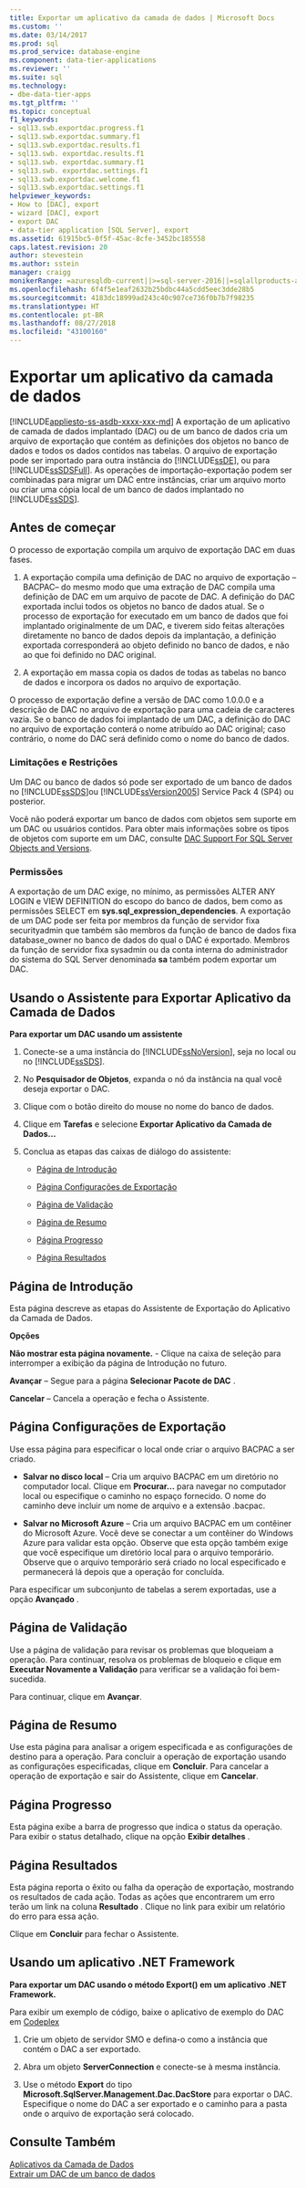 ```yaml
---
title: Exportar um aplicativo da camada de dados | Microsoft Docs
ms.custom: ''
ms.date: 03/14/2017
ms.prod: sql
ms.prod_service: database-engine
ms.component: data-tier-applications
ms.reviewer: ''
ms.suite: sql
ms.technology:
- dbe-data-tier-apps
ms.tgt_pltfrm: ''
ms.topic: conceptual
f1_keywords:
- sql13.swb.exportdac.progress.f1
- sql13.swb.exportdac.summary.f1
- sql13.swb.exportdac.results.f1
- sql13.swb. exportdac.results.f1
- sql13.swb. exportdac.summary.f1
- sql13.swb. exportdac.settings.f1
- sql13.swb.exportdac.welcome.f1
- sql13.swb.exportdac.settings.f1
helpviewer_keywords:
- How to [DAC], export
- wizard [DAC], export
- export DAC
- data-tier application [SQL Server], export
ms.assetid: 61915bc5-0f5f-45ac-8cfe-3452bc185558
caps.latest.revision: 20
author: stevestein
ms.author: sstein
manager: craigg
monikerRange: =azuresqldb-current||>=sql-server-2016||=sqlallproducts-allversions||>=sql-server-linux-2017||=azuresqldb-mi-current
ms.openlocfilehash: 6f4f5e1eaf2632b25bdbc44a5cdd5eec3dde28b5
ms.sourcegitcommit: 4183dc18999ad243c40c907ce736f0b7b7f98235
ms.translationtype: HT
ms.contentlocale: pt-BR
ms.lasthandoff: 08/27/2018
ms.locfileid: "43100160"
---
```

# <a name="export-a-data-tier-application"></a>Exportar um aplicativo da camada de dados
[!INCLUDE[appliesto-ss-asdb-xxxx-xxx-md](../../includes/appliesto-ss-asdb-xxxx-xxx-md.md)]
  A exportação de um aplicativo de camada de dados implantado (DAC) ou de um banco de dados cria um arquivo de exportação que contém as definições dos objetos no banco de dados e todos os dados contidos nas tabelas. O arquivo de exportação pode ser importado para outra instância do [!INCLUDE[ssDE](../../includes/ssde-md.md)], ou para [!INCLUDE[ssSDSFull](../../includes/sssdsfull-md.md)]. As operações de importação-exportação podem ser combinadas para migrar um DAC entre instâncias, criar um arquivo morto ou criar uma cópia local de um banco de dados implantado no [!INCLUDE[ssSDS](../../includes/sssds-md.md)].  
  
## <a name="before-you-begin"></a>Antes de começar  
 O processo de exportação compila um arquivo de exportação DAC em duas fases.  
  
1.  A exportação compila uma definição de DAC no arquivo de exportação – BACPAC– do mesmo modo que uma extração de DAC compila uma definição de DAC em um arquivo de pacote de DAC. A definição do DAC exportada inclui todos os objetos no banco de dados atual. Se o processo de exportação for executado em um banco de dados que foi implantado originalmente de um DAC, e tiverem sido feitas alterações diretamente no banco de dados depois da implantação, a definição exportada corresponderá ao objeto definido no banco de dados, e não ao que foi definido no DAC original.  
  
2.  A exportação em massa copia os dados de todas as tabelas no banco de dados e incorpora os dados no arquivo de exportação.  
  
 O processo de exportação define a versão de DAC como 1.0.0.0 e a descrição de DAC no arquivo de exportação para uma cadeia de caracteres vazia. Se o banco de dados foi implantado de um DAC, a definição do DAC no arquivo de exportação conterá o nome atribuído ao DAC original; caso contrário, o nome do DAC será definido como o nome do banco de dados.  
  

###  <a name="LimitationsRestrictions"></a> Limitações e Restrições  
 Um DAC ou banco de dados só pode ser exportado de um banco de dados no [!INCLUDE[ssSDS](../../includes/sssds-md.md)]ou [!INCLUDE[ssVersion2005](../../includes/ssversion2005-md.md)] Service Pack 4 (SP4) ou posterior.  
  
 Você não poderá exportar um banco de dados com objetos sem suporte em um DAC ou usuários contidos. Para obter mais informações sobre os tipos de objetos com suporte em um DAC, consulte [DAC Support For SQL Server Objects and Versions](../../relational-databases/data-tier-applications/dac-support-for-sql-server-objects-and-versions.md).  
  
###  <a name="Permissions"></a> Permissões  
 A exportação de um DAC exige, no mínimo, as permissões ALTER ANY LOGIN e VIEW DEFINITION do escopo do banco de dados, bem como as permissões SELECT em **sys.sql_expression_dependencies**. A exportação de um DAC pode ser feita por membros da função de servidor fixa securityadmin que também são membros da função de banco de dados fixa database_owner no banco de dados do qual o DAC é exportado. Membros da função de servidor fixa sysadmin ou da conta interna do administrador do sistema do SQL Server denominada **sa** também podem exportar um DAC.  
  
##  <a name="UsingDeployDACWizard"></a> Usando o Assistente para Exportar Aplicativo da Camada de Dados  
 **Para exportar um DAC usando um assistente**  
  
1.  Conecte-se a uma instância do [!INCLUDE[ssNoVersion](../../includes/ssnoversion-md.md)], seja no local ou no [!INCLUDE[ssSDS](../../includes/sssds-md.md)].  
  
2.  No **Pesquisador de Objetos**, expanda o nó da instância na qual você deseja exportar o DAC.  
  
3.  Clique com o botão direito do mouse no nome do banco de dados.  
  
4.  Clique em **Tarefas** e selecione **Exportar Aplicativo da Camada de Dados...**  
  
5.  Conclua as etapas das caixas de diálogo do assistente:  
  
    -   [Página de Introdução](#Introduction)  
  
    -   [Página Configurações de Exportação](#Export_settings)  
  
    -   [Página de Validação](#Validation)  
  
    -   [Página de Resumo](#Summary)  
  
    -   [Página Progresso](#Progress)  
  
    -   [Página Resultados](#Results)  
  
##  <a name="Introduction"></a> Página de Introdução  
 Esta página descreve as etapas do Assistente de Exportação do Aplicativo da Camada de Dados.  
  
 **Opções**  
  
 **Não mostrar esta página novamente.** - Clique na caixa de seleção para interromper a exibição da página de Introdução no futuro.  
  
 **Avançar** – Segue para a página **Selecionar Pacote de DAC** .  
  
 **Cancelar** – Cancela a operação e fecha o Assistente.  
  
##  <a name="Export_settings"></a> Página Configurações de Exportação  
 Use essa página para especificar o local onde criar o arquivo BACPAC a ser criado.  
  
-   **Salvar no disco local** – Cria um arquivo BACPAC em um diretório no computador local. Clique em **Procurar…** para navegar no computador local ou especifique o caminho no espaço fornecido. O nome do caminho deve incluir um nome de arquivo e a extensão .bacpac.  
  
-   **Salvar no Microsoft Azure** – Cria um arquivo BACPAC em um contêiner do Microsoft Azure. Você deve se conectar a um contêiner do Windows Azure para validar esta opção. Observe que esta opção também exige que você especifique um diretório local para o arquivo temporário. Observe que o arquivo temporário será criado no local especificado e permanecerá lá depois que a operação for concluída.  
  
 Para especificar um subconjunto de tabelas a serem exportadas, use a opção **Avançado** .  
  
##  <a name="Validation"></a> Página de Validação  
 Use a página de validação para revisar os problemas que bloqueiam a operação. Para continuar, resolva os problemas de bloqueio e clique em **Executar Novamente a Validação** para verificar se a validação foi bem-sucedida.  
  
 Para continuar, clique em **Avançar**.  
  
##  <a name="Summary"></a> Página de Resumo  
 Use esta página para analisar a origem especificada e as configurações de destino para a operação. Para concluir a operação de exportação usando as configurações especificadas, clique em **Concluir**. Para cancelar a operação de exportação e sair do Assistente, clique em **Cancelar**.  
  
##  <a name="Progress"></a> Página Progresso  
 Esta página exibe a barra de progresso que indica o status da operação. Para exibir o status detalhado, clique na opção **Exibir detalhes** .  
  
##  <a name="Results"></a> Página Resultados  
 Esta página reporta o êxito ou falha da operação de exportação, mostrando os resultados de cada ação. Todas as ações que encontrarem um erro terão um link na coluna **Resultado** . Clique no link para exibir um relatório do erro para essa ação.  
  
 Clique em **Concluir** para fechar o Assistente.  
  
##  <a name="NetApp"></a> Usando um aplicativo .NET Framework  
 **Para exportar um DAC usando o método Export() em um aplicativo .NET Framework.**  
  
 Para exibir um exemplo de código, baixe o aplicativo de exemplo do DAC em [Codeplex](http://go.microsoft.com/fwlink/?LinkId=219575)  
  
1.  Crie um objeto de servidor SMO e defina-o como a instância que contém o DAC a ser exportado.  
  
2.  Abra um objeto **ServerConnection** e conecte-se à mesma instância.  
  
3.  Use o método **Export** do tipo **Microsoft.SqlServer.Management.Dac.DacStore** para exportar o DAC. Especifique o nome do DAC a ser exportado e o caminho para a pasta onde o arquivo de exportação será colocado.  
  
## <a name="see-also"></a>Consulte Também  
 [Aplicativos da Camada de Dados](../../relational-databases/data-tier-applications/data-tier-applications.md)   
 [Extrair um DAC de um banco de dados](../../relational-databases/data-tier-applications/extract-a-dac-from-a-database.md)  
  
  
